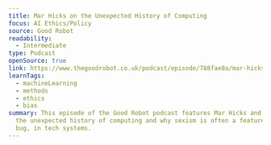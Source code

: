 ```yaml
---
title: Mar Hicks on the Unexpected History of Computing
focus: AI Ethics/Policy
source: Good Robot
readability:
  - Intermediate
type: Podcast
openSource: true
link: https://www.thegoodrobot.co.uk/podcast/episode/788fae8a/mar-hicks-on-the-unexpected-history-of-computing
learnTags:
  - machineLearning
  - methods
  - ethics
  - bias
summary: This episode of the Good Robot podcast features Mar Hicks and discusses
  the unexpected history of computing and why sexism is often a feature, not a
  bug, in tech systems.
---
```

